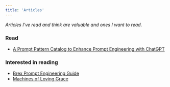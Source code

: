 ```yaml
---
title: 'Articles'
---
```


*Articles I've read and think are valuable and ones I want to read.*

### Read
- [A Prompt Pattern Catalog to Enhance Prompt Engineering with ChatGPT](https://arxiv.org/pdf/2302.11382)

### Interested in reading
- [Brex Prompt Engineering Guide](https://github.com/brexhq/prompt-engineering)
- [Machines of Loving Grace](https://darioamodei.com/machines-of-loving-grace)